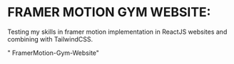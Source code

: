 # FRAMER MOTION GYM WEBSITE:

Testing my skills in framer motion implementation in ReactJS websites and combining with TailwindCSS.

" FramerMotion-Gym-Website"
